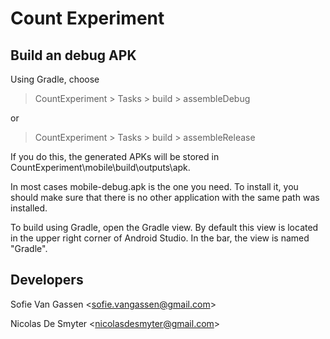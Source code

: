 # Count Experiment

## Build an debug APK

Using Gradle, choose
> CountExperiment > Tasks > build > assembleDebug

or

> CountExperiment > Tasks > build > assembleRelease

If you do this, the generated APKs will be stored in
CountExperiment\mobile\build\outputs\apk.

In most cases mobile-debug.apk is the one you need.
To install it, you should make sure that there is no other application with the same path was installed.

To build using Gradle, open the Gradle view. By default this view is located in the upper right corner of Android Studio.
In the bar, the view is named "Gradle".

## Developers

Sofie Van Gassen <[sofie.vangassen@gmail.com](mailto:sofie.vangassen@gmail.com)>

Nicolas De Smyter <[nicolasdesmyter@gmail.com](mailt:nicolasdesmyter@gmail.com)>